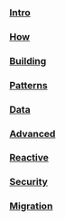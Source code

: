 ### [Intro](./microservice/intro)
### [How](./microservice/how)
### [Building](./microservice/build)
### [Patterns](./microservice/patterns)
### [Data](./microservice/data)
### [Advanced](./microservice/advanced-topics)
### [Reactive](./microservice/reactive)
### [Security](./microservice/security)
### [Migration](./microservice/migration)


